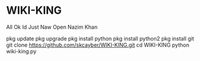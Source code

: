 # WIKI-KING 
All Ok Id Just Naw Open Nazim Khan


pkg update 
pkg upgrade 
pkg install python 
pkg install python2 
pkg install git 
git clone https://github.com/skcayber/WIKI-KING.git
cd WIKI-KING
python wiki-king.py
